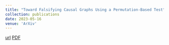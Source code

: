 ```yaml
---
title: "Toward Falsifying Causal Graphs Using a Permutation-Based Test"
collection: publications
date: 2023-05-16
venue: 'ArXiv'
---
```

[url](https://arxiv.org/abs/2305.09565)
[PDF](https://arxiv.org/pdf/2305.09565.pdf)

